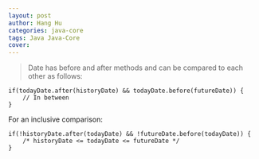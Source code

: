 ```yaml
---
layout: post
author: Hang Hu
categories: java-core
tags: Java Java-Core 
cover: 
---
```


>Date has before and after methods and can be compared to each other as follows:

```
if(todayDate.after(historyDate) && todayDate.before(futureDate)) {
    // In between
}
```

For an inclusive comparison:

```
if(!historyDate.after(todayDate) && !futureDate.before(todayDate)) {
    /* historyDate <= todayDate <= futureDate */ 
}
```

